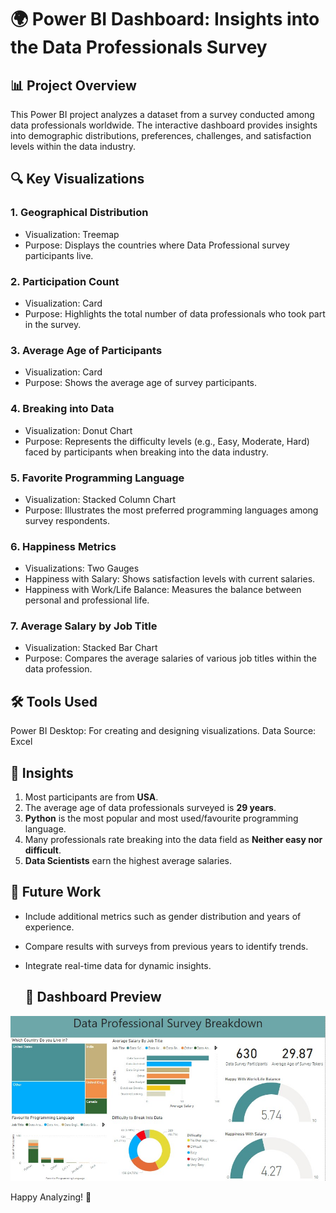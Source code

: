 # 🌍 Power BI Dashboard: Insights into the Data Professionals Survey

## 📊 Project Overview
This Power BI project analyzes a dataset from a survey conducted among data professionals worldwide. The interactive dashboard provides insights into demographic distributions, preferences, challenges, and satisfaction levels within the data industry.

## 🔍 Key Visualizations
### 1. Geographical Distribution
- Visualization: Treemap
- Purpose: Displays the countries where Data Professional survey participants live.
### 2. Participation Count
- Visualization: Card
- Purpose: Highlights the total number of data professionals who took part in the survey.
### 3. Average Age of Participants
- Visualization: Card
- Purpose: Shows the average age of survey participants.
### 4. Breaking into Data
- Visualization: Donut Chart
- Purpose: Represents the difficulty levels (e.g., Easy, Moderate, Hard) faced by participants when breaking into the data industry.
### 5. Favorite Programming Language
- Visualization: Stacked Column Chart
- Purpose: Illustrates the most preferred programming languages among survey respondents.
### 6. Happiness Metrics
- Visualizations: Two Gauges
- Happiness with Salary: Shows satisfaction levels with current salaries.
- Happiness with Work/Life Balance: Measures the balance between personal and professional life.
### 7. Average Salary by Job Title
- Visualization: Stacked Bar Chart
- Purpose: Compares the average salaries of various job titles within the data profession.

## 🛠️ Tools Used
Power BI Desktop: For creating and designing visualizations.
Data Source: Excel

## 🎯 Insights
1. Most participants are from **USA**.
2. The average age of data professionals surveyed is **29 years**.
3. **Python** is the most popular and most used/favourite programming language.
4. Many professionals rate breaking into the data field as **Neither easy nor difficult**.
5. **Data Scientists** earn the highest average salaries.

## 🚀 Future Work
- Include additional metrics such as gender distribution and years of experience.
- Compare results with surveys from previous years to identify trends.
- Integrate real-time data for dynamic insights.

  ## 📸 Dashboard Preview
![Dashboard Preview](https://github.com/Samtechies/Data-Jobs-Power-BI-Visualization/blob/main/POWERBI%20-%20Data%20Jobs%20Dashboard.jpg)

Happy Analyzing! 🎉




